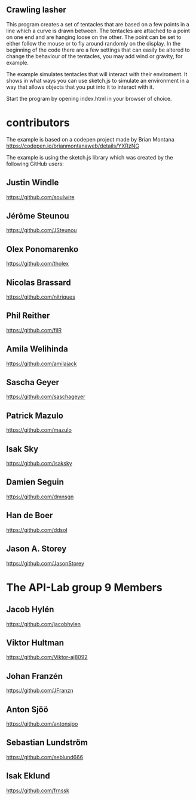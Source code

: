 ## Crawling lasher

This program creates a set of tentacles that are based on a few points in a line which a curve is drawn between. The tentacles are attached to a point on one end and are hanging loose on the other. The point can be set to either follow the mouse or to fly around randomly on the display. 
In the beginning of the code there are a few settings that can easily be altered to change the behaviour of the tentacles, you may add wind or gravity, for example. 

The example simulates tentacles that will interact with their enviroment. It shows in what ways you can use sketch.js to simulate an environment in a way that allows objects that you put into it to interact with it. 

Start the program by opening index.html in your browser of choice.

# contributors
The example is based on a codepen project made by Brian Montana
https://codepen.io/brianmontanaweb/details/YXRzNG

The example is using the sketch.js library which was created by the following GitHub users:
## Justin Windle
https://github.com/soulwire

## Jérôme Steunou
https://github.com/JSteunou

## Olex Ponomarenko
https://github.com/tholex

## Nicolas Brassard
https://github.com/nitriques

## Phil Reither
https://github.com/filR

## Amila Welihinda
https://github.com/amilajack

## Sascha Geyer
https://github.com/saschageyer 

## Patrick Mazulo
https://github.com/mazulo

## Isak Sky
https://github.com/isaksky

## Damien Seguin
https://github.com/dmnsgn

## Han de Boer
https://github.com/ddsol

## Jason A. Storey
https://github.com/JasonStorey

# The API-Lab group 9 Members

## Jacob Hylén
https://github.com/jacobhylen

## Viktor Hultman
https://github.com/Viktor-aj8092

## Johan Franzén
https://github.com/JFranzn

## Anton Sjöö
https://github.com/antonsjoo

## Sebastian Lundström
https://github.com/seblund666 

## Isak Eklund
https://github.com/frnssk 